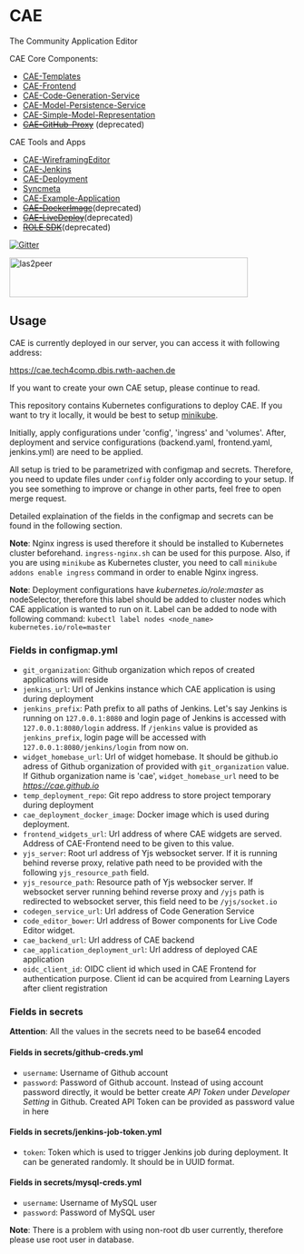 # CAE
The Community Application Editor

CAE Core Components:
* [CAE-Templates](https://github.com/CAE-Community-Application-Editor/CAE-Templates)
* [CAE-Frontend](https://github.com/rwth-acis/CAE-Frontend)
* [CAE-Code-Generation-Service](https://github.com/rwth-acis/CAE-Code-Generation-Service)
* [CAE-Model-Persistence-Service](https://github.com/rwth-acis/CAE-Model-Persistence-Service)
* [CAE-Simple-Model-Representation](https://github.com/rwth-acis/CAE-Simple-Model-Representation)
* ~~[CAE-GitHub-Proxy](https://github.com/rwth-acis/CAE-GitHub-Proxy)~~ (deprecated)

CAE Tools and Apps
* [CAE-WireframingEditor](https://github.com/rwth-acis/CAE-WireframingEditor)
* [CAE-Jenkins](https://github.com/rwth-acis/cae-jenkins)
* [CAE-Deployment](https://github.com/rwth-acis/cae-deployment)
* [Syncmeta](https://github.com/rwth-acis/syncmeta)
* [CAE-Example-Application](https://github.com/rwth-acis/CAE-Example-Application)
* ~~[CAE-DockerImage](https://github.com/rwth-acis/CAE-DockerImage)~~(deprecated)
* ~~[CAE-LiveDeploy](https://github.com/rwth-acis/CAE-LiveDeploy)~~(deprecated)
* ~~[ROLE SDK](https://github.com/rwth-acis/ROLE-SDK)~~(deprecated)

[![Gitter](https://badges.gitter.im/rwth-acis/CAE.svg)](https://gitter.im/rwth-acis/CAE?utm_source=badge&utm_medium=badge&utm_campaign=pr-badge)

<a href="https://las2peer.org/">
<img src="http://dbis.rwth-aachen.de/noracle/assets/las2peer.svg" alt="las2peer" style="width:420px;height:70px"/>
</a>

## Usage
CAE is currently deployed in our server, you can access it with following address:

https://cae.tech4comp.dbis.rwth-aachen.de

If you want to create your own CAE setup, please continue to read.

This repository contains Kubernetes configurations to deploy CAE. If you want to try it locally, it would be best to setup [minikube](https://kubernetes.io/docs/tasks/tools/install-minikube/). 

Initially, apply configurations under 'config', 'ingress' and 'volumes'. After, deployment and service configurations (backend.yaml, frontend.yaml, jenkins.yml) are need to be applied.

All setup is tried to be parametrized with configmap and secrets. Therefore, you need to update files under `config` folder only according to your setup. If you see something to improve or change in other parts, feel free to open merge request.

Detailed explaination of the fields in the configmap and secrets can be found in the following section.

**Note**: Nginx ingress is used therefore it should be installed to Kubernetes cluster beforehand. `ingress-nginx.sh` can be used for this purpose. Also, if you are using `minikube` as Kubernetes cluster, you need to call `minikube addons enable ingress` command in order to enable Nginx ingress. 

**Note**: Deployment configurations have *kubernetes.io/role:master* as nodeSelector, therefore this label should be added to cluster nodes which CAE application is wanted to run on it. Label can be added to node with following command: `kubectl label nodes <node_name> kubernetes.io/role=master`

### Fields in configmap.yml
* `git_organization`: Github organization which repos of created applications will reside
* `jenkins_url`: Url of Jenkins instance which CAE application is using during deployment
* `jenkins_prefix`: Path prefix to all paths of Jenkins. Let's say Jenkins is running on `127.0.0.1:8080` and login page of Jenkins is accessed with `127.0.0.1:8080/login` address. If `/jenkins` value is provided as `jenkins_prefix`, login page will be accessed with `127.0.0.1:8080/jenkins/login` from now on.
* `widget_homebase_url`: Url of widget homebase. It should be github.io adress of Github organization of provided with `git_organization` value. If Github organization name is 'cae', `widget_homebase_url` need to be *https://cae.github.io*
* `temp_deployment_repo`: Git repo address to store project temporary during deployment
* `cae_deployment_docker_image`: Docker image which is used during deployment.
* `frontend_widgets_url`: Url address of where CAE widgets are served. Address of CAE-Frontend need to be given to this value.
* `yjs_server`: Root url address of Yjs websocket server. If it is running behind reverse proxy, relative path need to be provided with the following `yjs_resource_path` field.
* `yjs_resource_path`: Resource path of Yjs websocker server. If websocket server running behind reverse proxy and `/yjs` path is redirected to websocket server, this field need to be `/yjs/socket.io`
* `codegen_service_url`: Url address of Code Generation Service
* `code_editor_bower`: Url address of Bower components for Live Code Editor widget.
* `cae_backend_url`: Url address of CAE backend
* `cae_application_deployment_url`: Url address of deployed CAE application
* `oidc_client_id`: OIDC client id which used in CAE Frontend for authentication purpose. Client id can be acquired from Learning Layers after client registration

### Fields in secrets
**Attention**: All the values in the secrets need to be base64 encoded

#### Fields in secrets/github-creds.yml
* `username`: Username of Github account
* `password`: Password of Github account. Instead of using account password directly, it would be better create *API Token* under *Developer Setting* in Github. Created API Token can be provided as password value in here

#### Fields in secrets/jenkins-job-token.yml
* `token`: Token which is used to trigger Jenkins job during deployment. It can be generated randomly. It should be in UUID format.

#### Fields in secrets/mysql-creds.yml
* `username`: Username of MySQL user
* `password`: Password of MySQL user

**Note**: There is a problem with using non-root db user currently, therefore please use root user in database. 
